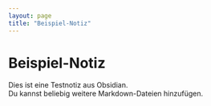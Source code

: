 ```yaml
---
layout: page
title: "Beispiel-Notiz"
---
```


# Beispiel-Notiz

Dies ist eine Testnotiz aus Obsidian.  
Du kannst beliebig weitere Markdown-Dateien hinzufügen.
